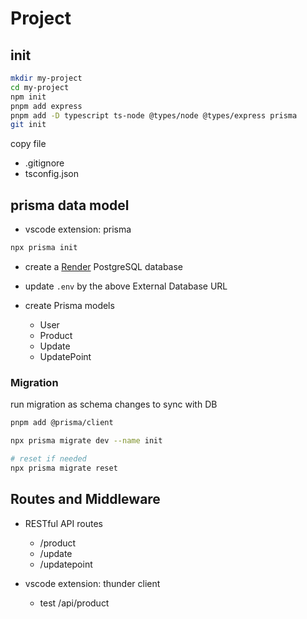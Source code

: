 # Project

## init

```zsh
mkdir my-project
cd my-project
npm init
pnpm add express
pnpm add -D typescript ts-node @types/node @types/express prisma
git init
```

copy file
- .gitignore
- tsconfig.json

## prisma data model

- vscode extension: prisma

```zsh
npx prisma init
```

- create a [Render](https://dashboard.render.com/) PostgreSQL database

- update `.env` by the above External Database URL

- create Prisma models
  - User
  - Product
  - Update
  - UpdatePoint

### Migration

run migration as schema changes to sync with DB

```bash
pnpm add @prisma/client

npx prisma migrate dev --name init

# reset if needed
npx prisma migrate reset
```

## Routes and Middleware

- RESTful API routes
  - /product
  - /update
  - /updatepoint

- vscode extension: thunder client
  - test /api/product